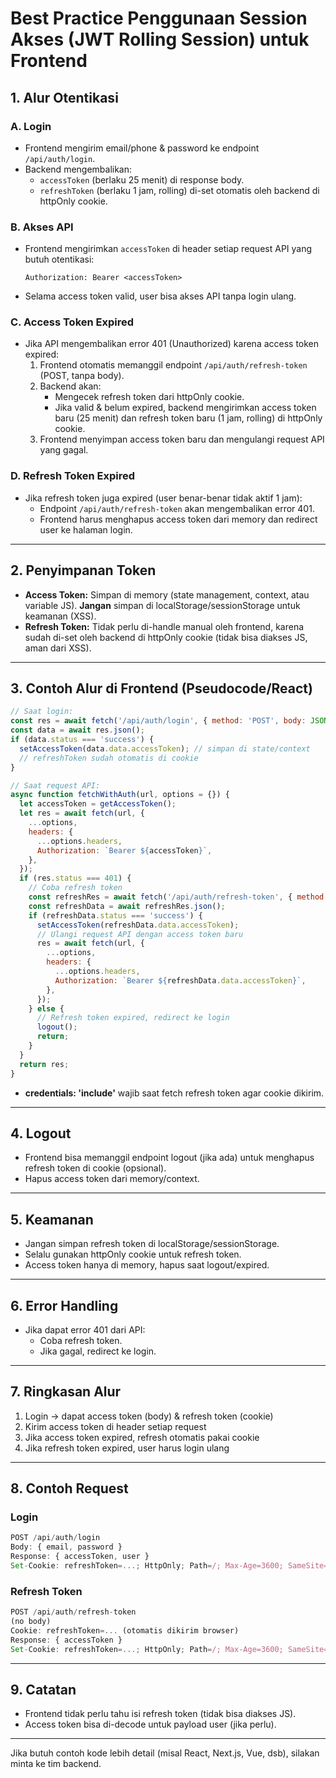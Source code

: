 # Best Practice Penggunaan Session Akses (JWT Rolling Session) untuk Frontend

## 1. Alur Otentikasi

### A. Login
- Frontend mengirim email/phone & password ke endpoint `/api/auth/login`.
- Backend mengembalikan:
  - `accessToken` (berlaku 25 menit) di response body.
  - `refreshToken` (berlaku 1 jam, rolling) di-set otomatis oleh backend di httpOnly cookie.

### B. Akses API
- Frontend mengirimkan `accessToken` di header setiap request API yang butuh otentikasi:
  ```
  Authorization: Bearer <accessToken>
  ```
- Selama access token valid, user bisa akses API tanpa login ulang.

### C. Access Token Expired
- Jika API mengembalikan error 401 (Unauthorized) karena access token expired:
  1. Frontend otomatis memanggil endpoint `/api/auth/refresh-token` (POST, tanpa body).
  2. Backend akan:
     - Mengecek refresh token dari httpOnly cookie.
     - Jika valid & belum expired, backend mengirimkan access token baru (25 menit) dan refresh token baru (1 jam, rolling) di httpOnly cookie.
  3. Frontend menyimpan access token baru dan mengulangi request API yang gagal.

### D. Refresh Token Expired
- Jika refresh token juga expired (user benar-benar tidak aktif 1 jam):
  - Endpoint `/api/auth/refresh-token` akan mengembalikan error 401.
  - Frontend harus menghapus access token dari memory dan redirect user ke halaman login.

---

## 2. Penyimpanan Token
- **Access Token:**
  Simpan di memory (state management, context, atau variable JS). **Jangan** simpan di localStorage/sessionStorage untuk keamanan (XSS).
- **Refresh Token:**
  Tidak perlu di-handle manual oleh frontend, karena sudah di-set oleh backend di httpOnly cookie (tidak bisa diakses JS, aman dari XSS).

---

## 3. Contoh Alur di Frontend (Pseudocode/React)

```js
// Saat login:
const res = await fetch('/api/auth/login', { method: 'POST', body: JSON.stringify({ email, password }) });
const data = await res.json();
if (data.status === 'success') {
  setAccessToken(data.data.accessToken); // simpan di state/context
  // refreshToken sudah otomatis di cookie
}

// Saat request API:
async function fetchWithAuth(url, options = {}) {
  let accessToken = getAccessToken();
  let res = await fetch(url, {
    ...options,
    headers: {
      ...options.headers,
      Authorization: `Bearer ${accessToken}`,
    },
  });
  if (res.status === 401) {
    // Coba refresh token
    const refreshRes = await fetch('/api/auth/refresh-token', { method: 'POST', credentials: 'include' });
    const refreshData = await refreshRes.json();
    if (refreshData.status === 'success') {
      setAccessToken(refreshData.data.accessToken);
      // Ulangi request API dengan access token baru
      res = await fetch(url, {
        ...options,
        headers: {
          ...options.headers,
          Authorization: `Bearer ${refreshData.data.accessToken}`,
        },
      });
    } else {
      // Refresh token expired, redirect ke login
      logout();
      return;
    }
  }
  return res;
}
```
- **credentials: 'include'** wajib saat fetch refresh token agar cookie dikirim.

---

## 4. Logout
- Frontend bisa memanggil endpoint logout (jika ada) untuk menghapus refresh token di cookie (opsional).
- Hapus access token dari memory/context.

---

## 5. Keamanan
- Jangan simpan refresh token di localStorage/sessionStorage.
- Selalu gunakan httpOnly cookie untuk refresh token.
- Access token hanya di memory, hapus saat logout/expired.

---

## 6. Error Handling
- Jika dapat error 401 dari API:
  - Coba refresh token.
  - Jika gagal, redirect ke login.

---

## 7. Ringkasan Alur
1. Login → dapat access token (body) & refresh token (cookie)
2. Kirim access token di header setiap request
3. Jika access token expired, refresh otomatis pakai cookie
4. Jika refresh token expired, user harus login ulang

---

## 8. Contoh Request
### Login
```js
POST /api/auth/login
Body: { email, password }
Response: { accessToken, user }
Set-Cookie: refreshToken=...; HttpOnly; Path=/; Max-Age=3600; SameSite=Strict
```
### Refresh Token
```js
POST /api/auth/refresh-token
(no body)
Cookie: refreshToken=... (otomatis dikirim browser)
Response: { accessToken }
Set-Cookie: refreshToken=...; HttpOnly; Path=/; Max-Age=3600; SameSite=Strict
```

---

## 9. Catatan
- Frontend tidak perlu tahu isi refresh token (tidak bisa diakses JS).
- Access token bisa di-decode untuk payload user (jika perlu).

---

Jika butuh contoh kode lebih detail (misal React, Next.js, Vue, dsb), silakan minta ke tim backend. 